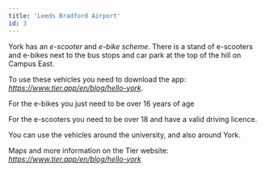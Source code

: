 ```yaml
---
title: 'Leeds Bradford Airport'
id: 3
---
```


York has an *e-scooter* and *e-bike scheme*.  There is a stand of e-scooters and e-bikes next to the bus stops and car park at the top of the hill on Campus East. 

To use these vehicles you need to download the app: 
*https://www.tier.app/en/blog/hello-york*.  

For the e-bikes you just need to be over 16 years of age

For the e-scooters you need to be over 18 and have a valid driving licence.

You can use the vehicles around the university, and also around York. 

Maps and more information on the Tier website: 
*https://www.tier.app/en/blog/hello-york*
